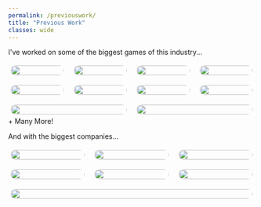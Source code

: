 ```yaml
---
permalink: /previouswork/
title: "Previous Work"
classes: wide
---
```


I've worked on some of the biggest games of this industry...

<div style="display: flex; flex-wrap: wrap; gap: 10px;">
  <div style="flex: 20%; margin: 5px;">
    <a href="{{ site.baseurl }}/assets/images/games/AAA.png">
      <img src="{{ site.baseurl }}/assets/images/games/AAA.png" style="width: 100%; border-radius: 10px;">
    </a>
  </div>
  <div style="flex: 20%; margin: 5px;">
    <a href="{{ site.baseurl }}/assets/images/games/AAA.png">
      <img src="{{ site.baseurl }}/assets/images/games/AAA.png" style="width: 100%; border-radius: 10px;">
    </a>
  </div>
  <div style="flex: 20%; margin: 5px;">
    <a href="{{ site.baseurl }}/assets/images/games/AAA.png">
      <img src="{{ site.baseurl }}/assets/images/games/AAA.png" style="width: 100%; border-radius: 10px;">
    </a>
  </div>
  <div style="flex: 20%; margin: 5px;">
    <a href="{{ site.baseurl }}/assets/images/games/fortnite.png">
      <img src="{{ site.baseurl }}/assets/images/games/fortnite.png" style="width: 100%; border-radius: 10px;">
    </a>
  </div>
  <div style="flex: 20%; margin: 5px;">
    <a href="{{ site.baseurl }}/assets/images/games/paragon.png">
      <img src="{{ site.baseurl }}/assets/images/games/paragon.png" style="width: 100%; border-radius: 10px;">
    </a>
  </div>
  <div style="flex: 20%; margin: 5px;">
    <a href="{{ site.baseurl }}/assets/images/games/sot.png">
      <img src="{{ site.baseurl }}/assets/images/games/sot.png" style="width: 100%; border-radius: 10px;">
    </a>
  </div>
  <div style="flex: 20%; margin: 5px;">
    <a href="{{ site.baseurl }}/assets/images/games/gtav.png">
      <img src="{{ site.baseurl }}/assets/images/games/gtav.png" style="width: 100%; border-radius: 10px;">
    </a>
  </div>
  <div style="flex: 20%; margin: 5px;">
    <a href="{{ site.baseurl }}/assets/images/games/firewall.png">
      <img src="{{ site.baseurl }}/assets/images/games/firewall.png" style="width: 100%; border-radius: 10px;">
    </a>
  </div>
  <div style="flex: 20%; margin: 5px;">
    <a href="{{ site.baseurl }}/assets/images/games/game-of-thrones.png">
      <img src="{{ site.baseurl }}/assets/images/games/game-of-thrones.png" style="width: 100%; border-radius: 10px;">
    </a>
  </div>
  <div style="flex: 20%; margin: 5px;">
    <a href="{{ site.baseurl }}/assets/images/games/bulk.png">
      <img src="{{ site.baseurl }}/assets/images/games/bulk.png" style="width: 100%; border-radius: 10px;">
    </a>
  </div>
</div>

<figcaption>+ Many More!</figcaption>

And with the biggest companies...

<div style="display: flex; flex-wrap: wrap; gap: 10px;">
  <div style="flex: 25%; margin: 5px;">
    <a href="{{ site.baseurl }}/assets/images/companies/2K.png">
      <img src="{{ site.baseurl }}/assets/images/companies/2K.png" style="width: 100%; border-radius: 10px;">
    </a>
  </div>

  <div style="flex: 25%; margin: 5px;">
    <a href="{{ site.baseurl }}/assets/images/companies/sega.png">
      <img src="{{ site.baseurl }}/assets/images/companies/sega.png" style="width: 100%; border-radius: 10px;">
    </a>
  </div>
  <div style="flex: 25%; margin: 5px;">
    <a href="{{ site.baseurl }}/assets/images/companies/xbox.png">
      <img src="{{ site.baseurl }}/assets/images/companies/xbox.png" style="width: 100%; border-radius: 10px;">
    </a>
  </div>
  <div style="flex: 25%; margin: 5px;">
    <a href="{{ site.baseurl }}/assets/images/companies/disney.png">
      <img src="{{ site.baseurl }}/assets/images/companies/disney.png" style="width: 100%; border-radius: 10px;">
    </a>
  </div>
  <div style="flex: 25%; margin: 5px;">
    <a href="{{ site.baseurl }}/assets/images/companies/google.png">
      <img src="{{ site.baseurl }}/assets/images/companies/google.png" style="width: 100%; border-radius: 10px;">
    </a>
  </div>
  <div style="flex: 25%; margin: 5px;">
    <a href="{{ site.baseurl }}/assets/images/companies/gearbox.png">
      <img src="{{ site.baseurl }}/assets/images/companies/gearbox.png" style="width: 100%; border-radius: 10px;">
    </a>
  </div>
  <div style="flex: 25%; margin: 5px;">
    <a href="{{ site.baseurl }}/assets/images/companies/sds.png">
      <img src="{{ site.baseurl }}/assets/images/companies/sds.png" style="width: 100%; border-radius: 10px;">
    </a>
  </div>
</div>
